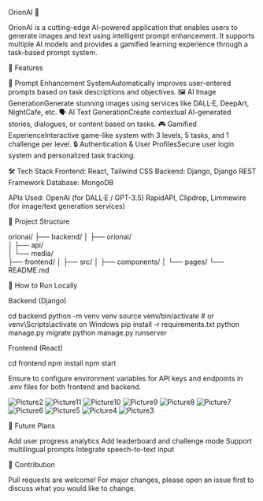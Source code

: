 OrionAI 🌌

OrionAI is a cutting-edge AI-powered application that enables users to generate images and text using intelligent prompt enhancement. It supports multiple AI models and provides a gamified learning experience through a task-based prompt system.

🚀 Features

🧠 Prompt Enhancement SystemAutomatically improves user-entered prompts based on task descriptions and objectives.
🖼️ AI Image GenerationGenerate stunning images using services like DALL·E, DeepArt, NightCafe, etc.
🗣️ AI Text GenerationCreate contextual AI-generated stories, dialogues, or content based on tasks.
🎮 Gamified ExperienceInteractive game-like system with 3 levels, 5 tasks, and 1 challenge per level.
🔒 Authentication & User ProfilesSecure user login system and personalized task tracking.

🛠️ Tech Stack
Frontend: React, Tailwind CSS
Backend: Django, Django REST Framework
Database: MongoDB

APIs Used:
OpenAI (for DALL·E / GPT-3.5)
RapidAPI, Clipdrop, Limmewire (for image/text generation services)

📂 Project Structure

orionai/
├── backend/
│   ├── orionai/              
│   ├── api/                   
│   └── media/                 
├── frontend/
│   ├── src/
│   ├── components/
│   └── pages/
└── README.md

🧪 How to Run Locally

Backend (Django)

cd backend
python -m venv venv
source venv/bin/activate  # or venv\Scripts\activate on Windows
pip install -r requirements.txt
python manage.py migrate
python manage.py runserver

Frontend (React)

cd frontend
npm install
npm start

Ensure to configure environment variables for API keys and endpoints in .env files for both frontend and backend.

![Picture2](https://github.com/user-attachments/assets/95d7bb3b-4161-4007-8bbf-6138d4224bd2)
![Picture11](https://github.com/user-attachments/assets/22721d91-981c-4055-8f02-f589a81c60e3)
![Picture10](https://github.com/user-attachments/assets/cf7d072f-8c04-4bf4-962a-e368abfc02e0)
![Picture9](https://github.com/user-attachments/assets/261ef95d-6756-493c-85fa-cdd66d3429fe)
![Picture8](https://github.com/user-attachments/assets/2ab190e7-6c4f-425b-b40d-2ba79639b4ce)
![Picture7](https://github.com/user-attachments/assets/3ff99d7e-a7b7-462d-838e-176d964364e5)
![Picture6](https://github.com/user-attachments/assets/be53f806-dd39-41f9-a837-e4ece34362cb)
![Picture5](https://github.com/user-attachments/assets/0f2502d3-20e7-44d0-8c75-05814250eeb8)
![Picture4](https://github.com/user-attachments/assets/d98ff46e-781e-4ef5-9681-d020289c6766)
![Picture3](https://github.com/user-attachments/assets/b3e8fa51-da08-4b58-a487-27797e96f97a)


🧩 Future Plans

Add user progress analytics
Add leaderboard and challenge mode
Support multilingual prompts
Integrate speech-to-text input

🤝 Contribution

Pull requests are welcome! For major changes, please open an issue first to discuss what you would like to change.
